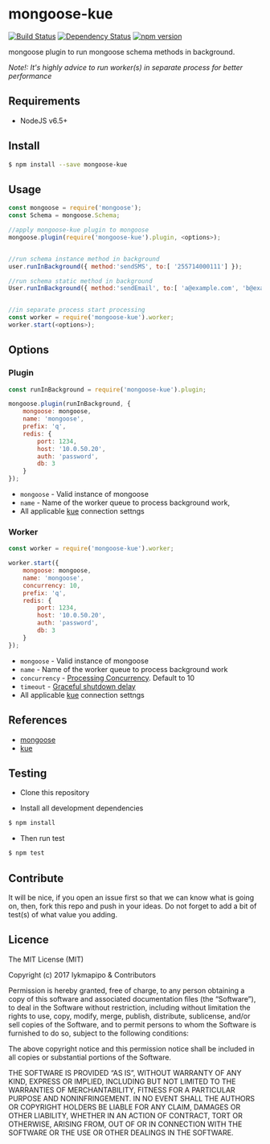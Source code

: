 # mongoose-kue

[![Build Status](https://travis-ci.org/lykmapipo/mongoose-kue.svg?branch=master)](https://travis-ci.org/lykmapipo/mongoose-kue)
[![Dependency Status](https://img.shields.io/david/lykmapipo/mongoose-kue.svg?style=flat)](https://david-dm.org/lykmapipo/mongoose-kue)
[![npm version](https://badge.fury.io/js/mongoose-kue.svg)](https://badge.fury.io/js/mongoose-kue)

mongoose plugin to run mongoose schema methods in background.

*Note!: It's highly advice to run worker(s) in separate process for better performance*

## Requirements

- NodeJS v6.5+

## Install
```sh
$ npm install --save mongoose-kue
```

## Usage

```javascript
const mongoose = require('mongoose');
const Schema = mongoose.Schema;

//apply mongoose-kue plugin to mongoose
mongoose.plugin(require('mongoose-kue').plugin, <options>);


//run schema instance method in background
user.runInBackground({ method:'sendSMS', to:[ '255714000111'] });

//run schema static method in background
User.runInBackground({ method:'sendEmail', to:[ 'a@example.com', 'b@example.com'] });


//in separate process start processing
const worker = require('mongoose-kue').worker;
worker.start(<options>);

```


## Options

### Plugin
```js
const runInBackground = require('mongoose-kue').plugin;

mongoose.plugin(runInBackground, {
	mongoose: mongoose,
	name: 'mongoose',
	prefix: 'q',
	redis: {
	    port: 1234,
	    host: '10.0.50.20',
	    auth: 'password',
	    db: 3
	}
});
```

- `mongoose` - Valid instance of mongoose
- `name` - Name of the worker queue to process background work,
- All applicable [kue](https://github.com/Automattic/kue#redis-connection-settings) connection settngs


### Worker

```js
const worker = require('mongoose-kue').worker;

worker.start({
	mongoose: mongoose,
	name: 'mongoose',
	concurrency: 10,
	prefix: 'q',
	redis: {
	    port: 1234,
	    host: '10.0.50.20',
	    auth: 'password',
	    db: 3
	}
});

``` 

- `mongoose` - Valid instance of mongoose
- `name` - Name of the worker queue to process background work
- `concurrency` - [Processing Concurrency](https://github.com/Automattic/kue#processing-concurrency). Default to 10
- `timeout` - [Graceful shutdown delay](https://github.com/Automattic/kue#graceful-shutdown)
- All applicable [kue](https://github.com/Automattic/kue#redis-connection-settings) connection settngs


## References
- [mongoose](http://mongoosejs.com/docs/guide.html)
- [kue](https://github.com/Automattic/kue)


## Testing
* Clone this repository

* Install all development dependencies
```sh
$ npm install
```
* Then run test
```sh
$ npm test
```

## Contribute
It will be nice, if you open an issue first so that we can know what is going on, then, fork this repo and push in your ideas. Do not forget to add a bit of test(s) of what value you adding.

## Licence
The MIT License (MIT)

Copyright (c) 2017 lykmapipo & Contributors

Permission is hereby granted, free of charge, to any person obtaining a copy of this software and associated documentation files (the “Software”), to deal in the Software without restriction, including without limitation the rights to use, copy, modify, merge, publish, distribute, sublicense, and/or sell copies of the Software, and to permit persons to whom the Software is furnished to do so, subject to the following conditions:

The above copyright notice and this permission notice shall be included in all copies or substantial portions of the Software.

THE SOFTWARE IS PROVIDED “AS IS”, WITHOUT WARRANTY OF ANY KIND, EXPRESS OR IMPLIED, INCLUDING BUT NOT LIMITED TO THE WARRANTIES OF MERCHANTABILITY, FITNESS FOR A PARTICULAR PURPOSE AND NONINFRINGEMENT. IN NO EVENT SHALL THE AUTHORS OR COPYRIGHT HOLDERS BE LIABLE FOR ANY CLAIM, DAMAGES OR OTHER LIABILITY, WHETHER IN AN ACTION OF CONTRACT, TORT OR OTHERWISE, ARISING FROM, OUT OF OR IN CONNECTION WITH THE SOFTWARE OR THE USE OR OTHER DEALINGS IN THE SOFTWARE. 